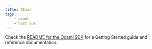 ```yaml
---
title: OCaml
tags:
    - ocaml
    - host sdk
---
```


Check the [README for the Ocaml SDK](https://github.com/extism/ocaml-sdk#readme) for a Getting Started guide and reference documentation.


